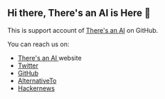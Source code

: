 ## Hi there, There's an AI is Here 👋

This is support account of [There's an AI](https://theresanai.com) on GitHub.

You can reach us on:

- [There's an AI ](https://theresanai.com) website
- [Twitter](https://x.com/theresanaitools)
- [GitHub](https://github.com/theresanai)
- [AlternativeTo](https://alternativeto.net/software/there-s-an-ai/about/)
- [Hackernews](https://news.ycombinator.com/item?id=41272603)

<!--
**theresanaitools/theresanaitools** is a ✨ _special_ ✨ repository because its `README.md` (this file) appears on your GitHub profile.

Here are some ideas to get you started:

- 🔭 I’m currently working on ...
- 🌱 I’m currently learning ...
- 👯 I’m looking to collaborate on ...
- 🤔 I’m looking for help with ...
- 💬 Ask me about ...
- 📫 How to reach me: ...
- 😄 Pronouns: ...
- ⚡ Fun fact: ...
-->
